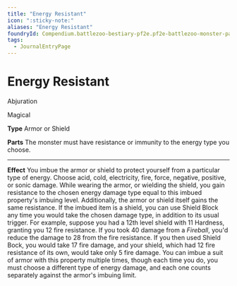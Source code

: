 ```yaml
---
title: "Energy Resistant"
icon: ":sticky-note:"
aliases: "Energy Resistant"
foundryId: Compendium.battlezoo-bestiary-pf2e.pf2e-battlezoo-monster-parts.JournalEntry.DUgV4RRnkTaikCI2.JournalEntryPage.bZ7E9yT4vJbwNECk
tags:
  - JournalEntryPage
---
```


# Energy Resistant
Abjuration

Magical

**Type** Armor or Shield

**Parts** The monster must have resistance or immunity to the energy type you choose.

* * *

**Effect** You imbue the armor or shield to protect yourself from a particular type of energy. Choose acid, cold, electricity, fire, force, negative, positive, or sonic damage. While wearing the armor, or wielding the shield, you gain resistance to the chosen energy damage type equal to this imbued property's imbuing level. Additionally, the armor or shield itself gains the same resistance. If the imbued item is a shield, you can use Shield Block any time you would take the chosen damage type, in addition to its usual trigger. For example, suppose you had a 12th level shield with 11 Hardness, granting you 12 fire resistance. If you took 40 damage from a _Fireball_, you'd reduce the damage to 28 from the fire resistance. If you then used Shield Bock, you would take 17 fire damage, and your shield, which had 12 fire resistance of its own, would take only 5 fire damage. You can imbue a suit of armor with this property multiple times, though each time you do, you must choose a different type of energy damage, and each one counts separately against the armor's imbuing limit.